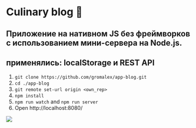 
# Сulinary blog 🍕
##  Приложение на нативном JS без фреймворков с использованием мини-сервера на Node.js.
##  применялись: localStorage и REST API

1. `git clone https://github.com/gromalex/app-blog.git`
2. `cd ./app-blog`
3. `git remote set-url origin <own_rep>`
4. `npm install`
5. `npm run watch` and `npm run server`
6. Open http://localhost:8080/


<img src="./src/img/Анимация.gif">

